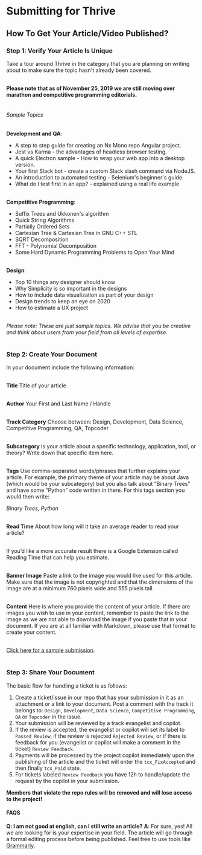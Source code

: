 # Submitting for Thrive

## How To Get Your Article/Video Published?

### Step 1: Verify Your Article Is Unique
Take a tour around Thrive in the category that you are planning on writing about to make sure the topic hasn't already been covered.  <br/><br/>

__Please note that as of November 25, 2019 we are still moving over marathon and competitive programming editorials.__ <br/><br/>

###### Sample Topics
__Development and QA__:
- A step to step guide for creating an Nx Mono repo Angular project.
- Jest vs Karma - the advantages of headless browser testing.
- A quick Electron sample - How to wrap your web app into a desktop version.
- Your first Slack bot - create a custom Slack slash command via NodeJS.
- An introduction to automated testing - Selenium's beginner's guide.
- What do I test first in an app? - explained using a real life example <br/><br/>

__Competitive Programming__:
- Suffix Trees and Ukkonen's algorithm
- Quick String Algorithms
- Partially Ordered Sets
- Cartesian Tree & Cartesian Tree in GNU C++ STL
- SQRT Decomposition 
- FFT - Polynomial Decomposition
- Some Hard Dynamic Programming Problems to Open Your Mind <br/><br/>


__Design__: 
- Top 10 things any designer should know
- Why Simplicity is so important in the designs
- How to include data visualization as part of your design
- Design trends to keep an eye on 2020
- How to estimate a UX project <br/><br/>

<em>Please note: These are just sample topics. We advise that you be creative and think about users from your field from all levels of expertise.</em> <br/><br/>

### Step 2: Create Your Document
In your document include the following information:<br/><br/>

__Title__
Title of your article <br/><br/>

__Author__
Your First and Last Name / Handle <br/><br/>

__Track Category__
Choose between: Design, Development, Data Science, Competitive Programming, QA, Topcoder <br/><br/>

__Subcategory__
Is your article about a specific technology, application, tool, or theory?  Write down that specific item here. <br/><br/>

__Tags__
Use comma-separated words/phrases that further explains your article.  For example, the primary theme of your article may be about Java (which would be your subcategory) but you also talk about “Binary Trees” and have some “Python” code written in there.  For this tags section you would then write:

_Binary Trees, Python_ <br/><br/>

__Read Time__
About how long will it take an average reader to read your article?  <br/><br/>

If you’d like a more accurate result there is a Google Extension called Reading Time that can help you estimate. <br/><br/>

__Banner Image__
Paste a link to the image you would like used for this article.  Make sure that the image is not copyrighted and that the dimensions of the image are at a minimum 760 pixels wide and 555 pixels tall. <br/><br/>

__Content__
Here is where you provide the content of your article.  If there are images you wish to use in your content, remember to paste the link to the image as we are not able to download the image if you paste that in your document.  If you are at all familiar with Markdown, please use that format to create your content. <br/><br/>


[Click here for a sample submission](https://topcodr.co/33kgO9E). <br/><br/>

### Step 3: Share Your Document
The basic flow for handling a ticket is as follows:
1. Create a ticket/issue in our repo that has your submission in it as an attachment or a link to your document. Post a comment with the track it belongs to: `Design`, `Development`, `Data Science`, `Competitive Programming`, `QA` or `Topcoder` in the issue.
2. Your submission will be reviewed by a track evangelist and copilot.
3. If the review is accepted, the evangelist or copilot will set its label to `Passed Review`, if the review is rejected `Rejected Review`, or if there is feedback for you (evangelist or copilot will make a comment in the ticket) `Review Feedback`.
4. Payments will be processed by the project copilot immediately upon the publishing of the article and the ticket will enter the `tcx_FixAccepted` and then finally `tcx_Paid` state.
5. For tickets labeled `Review Feedback` you have 12h to handle/update the request by the copilot in your submission.

**Members that violate the repo rules will be removed and will lose access to the project!**

#### FAQS

__Q: I am not good at english, can I still write an article?__
__A__: For sure, yes! All we are looking for is your expertise in your field. The article will go through a formal editing process before being published. Feel free to use tools like [Grammarly](https://www.grammarly.com/). <br/><br/>
